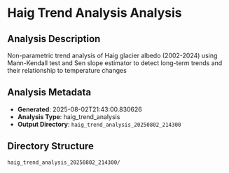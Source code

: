 # Haig Trend Analysis Analysis

## Analysis Description

Non-parametric trend analysis of Haig glacier albedo (2002-2024) using Mann-Kendall test and Sen slope estimator to detect long-term trends and their relationship to temperature changes

## Analysis Metadata

- **Generated**: 2025-08-02T21:43:00.830626
- **Analysis Type**: haig_trend_analysis
- **Output Directory**: `haig_trend_analysis_20250802_214300`

## Directory Structure

```
haig_trend_analysis_20250802_214300/
